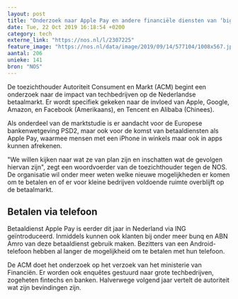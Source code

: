 ```yaml
---
layout: post
title: "Onderzoek naar Apple Pay en andere financiële diensten van ‘big tech’"
date: Tue, 22 Oct 2019 16:18:54 +0200
category: tech
externe_link: "https://nos.nl/l/2307225"
feature_image: "https://nos.nl/data/image/2019/09/14/577104/1008x567.jpg"
aantal: 206
unieke: 141
bron: "NOS"
---
```


<p>De toezichthouder Autoriteit Consument en Markt (ACM) begint een onderzoek naar de impact van techbedrijven op de Nederlandse betaalmarkt. Er wordt specifiek gekeken naar de invloed van Apple, Google, Amazon, en Facebook (Amerikaans), en Tencent en Alibaba (Chinees).</p>
<p>Als onderdeel van de marktstudie is er aandacht voor de Europese bankenwetgeving PSD2, maar ook voor de komst van betaaldiensten als Apple Pay, waarmee mensen met een iPhone in winkels maar ook in apps kunnen afrekenen.</p>
<p>"We willen kijken naar wat ze van plan zijn en inschatten wat de gevolgen hiervan zijn", zegt een woordvoerder van de toezichthouder tegen de NOS. De organisatie wil onder meer weten welke nieuwe mogelijkheden er komen om te betalen en of er voor kleine bedrijven voldoende ruimte overblijft op de betaalmarkt.</p>
<h2>Betalen via telefoon</h2>
<p>Betaaldienst Apple Pay is eerder dit jaar in Nederland via ING geïntroduceerd. Inmiddels kunnen ook klanten bij onder meer bunq en ABN Amro van deze betaaldienst gebruik maken. Bezitters van een Android-telefoon hebben al langer de mogelijkheid om te betalen met hun telefoon.</p>
<p>De ACM doet het onderzoek op het verzoek van het ministerie van Financiën. Er worden ook enquêtes gestuurd naar grote techbedrijven, zogeheten fintechs en banken. Halverwege volgend jaar vertelt de autoriteit wat zijn bevindingen zijn.</p>
